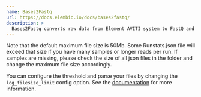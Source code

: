 ```yaml
---
name: Bases2Fastq
url: https://docs.elembio.io/docs/bases2fastq/
description: >
  Bases2Fastq converts raw data from Element AVITI system to FastQ and outputs sequencing run statistics.
---
```


Note that the default maximum file size is 50Mb. Some Runstats.json file will exceed that size if you have many samples or longer reads per run. If samples are missing, please check the size of all json files in the folder and change the maximum file size accordingly.

You can configure the threshold and parse your files by changing the
`log_filesize_limit` config option.
See the [documentation](https://multiqc.info/docs/usage/troubleshooting/#big-log-files) for more information.
